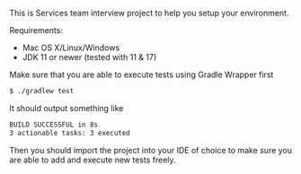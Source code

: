 This is Services team interview project to help you setup your environment.

Requirements:
* Mac OS X/Linux/Windows
* JDK 11 or newer (tested with 11 & 17)

Make sure that you are able to  execute tests using Gradle Wrapper first
```bash
$ ./gradlew test
```

It should output something like
```bash
BUILD SUCCESSFUL in 8s
3 actionable tasks: 3 executed
```

Then you should import the project into your IDE of choice to make sure you are able to add and execute new tests freely.
